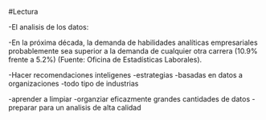 #Lectura

-El analisis de los datos:

-En la próxima década, la demanda de habilidades analíticas empresariales probablemente sea superior a la demanda de cualquier otra carrera (10.9% frente a 5.2%) (Fuente: Oficina de Estadísticas Laborales).


-Hacer recomendaciones inteligenes
-estrategias
-basadas en datos a organizaciones
-todo tipo de industrias

-aprender a limpiar 
-organziar eficazmente grandes cantidades de datos
-preparar para un analisis de alta calidad

